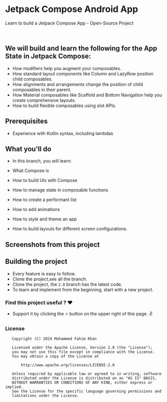 # Jetpack  Compose Android App
Learn to build a Jetpack Compose App - Open-Source Project



<br>

## We will build and learn the following for the App State in Jetpack Compose:
* How modifiers help you augment your composables.
* How standard layout components like Column and LazyRow position child composables.
* How alignments and arrangements change the position of child composables in their parent.
* How Material composables like Scaffold and Bottom Navigation help you create comprehensive layouts.
* How to build flexible composables using slot APIs.

## Prerequisites
* Experience with Kotlin syntax, including lambdas

## What you'll do
* In this branch, you will learn:

* What Compose is
* How to build UIs with Compose
* How to manage state in composable functions
* How to create a performant list
* How to add animations
* How to style and theme an app
* How to build layouts for different screen configurations.


## Screenshots from this project


## Building the project
* Every feature is easy to follow.
* Clone the project,see all the branch.
* Clone the project, the `2.0` branch has the latest code.
* To learn and implement from the beginning, start with a new project.


### Find this project useful ? :heart:

* Support it by clicking the :star: button on the upper right of this page. :v:

### License
```
   Copyright (C) 2024 Mohammed Fahim Khan

   Licensed under the Apache License, Version 2.0 (the "License");
   you may not use this file except in compliance with the License.
   You may obtain a copy of the License at

       http://www.apache.org/licenses/LICENSE-2.0

   Unless required by applicable law or agreed to in writing, software
   distributed under the License is distributed on an "AS IS" BASIS,
   WITHOUT WARRANTIES OR CONDITIONS OF ANY KIND, either express or implied.
   See the License for the specific language governing permissions and
   limitations under the License.
```
